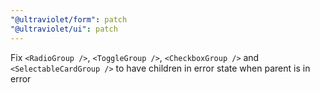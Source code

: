 ```yaml
---
"@ultraviolet/form": patch
"@ultraviolet/ui": patch
---
```


Fix `<RadioGroup />`, `<ToggleGroup />`, `<CheckboxGroup />` and `<SelectableCardGroup />` to have children in error state when parent is in error
